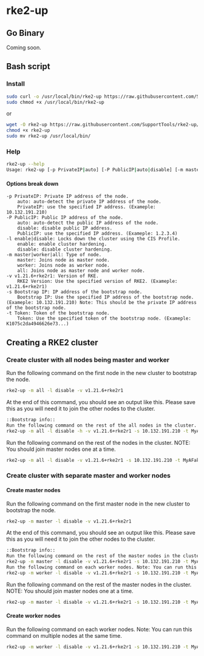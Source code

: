 # rke2-up

## Go Binary
Coming soon.

## Bash script

### Install
```bash
sudo curl -o /usr/local/bin/rke2-up https://raw.githubusercontent.com/SupportTools/rke2-up/main/scripts/rke2-up.sh
sudo chmod +x /usr/local/bin/rke2-up
```
or
```bash
wget -O rke2-up https://raw.githubusercontent.com/SupportTools/rke2-up/main/scripts/rke2-up.sh
chmod +x rke2-up
sudo mv rke2-up /usr/local/bin/
```

### Help
```bash
rke2-up --help
Usage: rke2-up [-p PrivateIP|auto] [-P PublicIP|auto|disable] [-m master|worker|all] [-v v1.21.6+rke2r1] [-s 10.132.191.210] [-t K1075c2da4946626e73...]
```

#### Options break down
```
-p PrivateIP: Private IP address of the node.
    auto: auto-detect the private IP address of the node.
    PrivateIP: use the specified IP address. (Exameple: 10.132.191.210)
-P PublicIP: Public IP address of the node.
    auto: auto-detect the public IP address of the node.
    disable: disable public IP address.
    PublicIP: use the specified IP address. (Exameple: 1.2.3.4)
-l enable|disable: Locks down the cluster using the CIS Profile.
    enable: enable cluster hardening.
    disable: disable cluster hardening.
-m master|worker|all: Type of node.
    master: Joins node as master node.
    worker: Joins node as worker node.
    all: Joins node as master node and worker node.
-v v1.21.6+rke2r1: Version of RKE.
    RKE2 Version: Use the specified version of RKE2. (Exameple: v1.21.6+rke2r1)
-s Bootstrap IP: IP address of the bootstrap node.
    Bootstrap IP: Use the specified IP address of the bootstrap node. (Exameple: 10.132.191.210) Note: This should be the private IP address of the bootstrap node.
-t Token: Token of the bootstrap node.
    Token: Use the specified token of the bootstrap node. (Exameple: K1075c2da4946626e73...)
```

## Creating a RKE2 cluster

### Create cluster with all nodes being master and worker

Run the following command on the first node in the new cluster to bootstrap the node.
```bash
rke2-up -m all -l disable -v v1.21.6+rke2r1
```

At the end of this command, you should see an output like this. Please save this as you will need it to join the other nodes to the cluster.
```bash
::Bootstrap info::
Run the following command on the rest of the all nodes in the cluster. NOTE: You should join nodes one at a time.
rke2-up -m all -l disable -h -v v1.21.6+rke2r1 -s 10.132.191.210 -t MyAFakeKey::server:YouShouldReplaceMe
``` 

Run the following command on the rest of the nodes in the cluster. NOTE: You should join master nodes one at a time.
```bash
rke2-up -m all -l disable -v v1.21.6+rke2r1 -s 10.132.191.210 -t MyAFakeKey::server:YouShouldReplaceMe
```

### Create cluster with separate master and worker nodes

#### Create master nodes

Run the following command on the first master node in the new cluster to bootstrap the node.
```bash
rke2-up -m master -l disable -v v1.21.6+rke2r1
```

At the end of this command, you should see an output like this. Please save this as you will need it to join the other nodes to the cluster.
```bash
::Bootstrap info::
Run the following command on the rest of the master nodes in the cluster. NOTE: You should join master nodes one at a time.
rke2-up -m master -l disable -v v1.21.6+rke2r1 -s 10.132.191.210 -t MyAFakeKey::server:YouShouldReplaceMe
Run the following command on each worker nodes. Note: You can run this command on multiple nodes at the same time.
rke2-up -m worker -l disable -v v1.21.6+rke2r1 -s 10.132.191.210 -t MyAFakeKey::server:YouShouldReplaceMe
```

Run the following command on the rest of the master nodes in the cluster. NOTE: You should join master nodes one at a time.
```bash
rke2-up -m master -l disable -v v1.21.6+rke2r1 -s 10.132.191.210 -t MyAFakeKey::server:YouShouldReplaceMe
```

#### Create worker nodes

Run the following command on each worker nodes. Note: You can run this command on multiple nodes at the same time.
```bash
rke2-up -m worker -l disable -v v1.21.6+rke2r1 -s 10.132.191.210 -t MyAFakeKey::server:YouShouldReplaceMe
```
